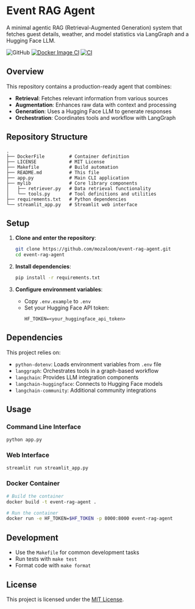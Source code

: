 # Event RAG Agent

A minimal agentic RAG (Retrieval-Augmented Generation) system that fetches guest details, weather, and model statistics via LangGraph and a Hugging Face LLM.

![GitHub](https://img.shields.io/github/license/mozaloom/event-rag-agent) [![Docker Image CI](https://github.com/mozaloom/event-rag-agent/actions/workflows/docker-hub.yml/badge.svg)](https://github.com/mozaloom/event-rag-agent/actions/workflows/docker-hub.yml) [![CI](https://github.com/mozaloom/event-rag-agent/actions/workflows/main.yml/badge.svg)](https://github.com/mozaloom/event-rag-agent/actions/workflows/main.yml)

## Overview

This repository contains a production-ready agent that combines:

- **Retrieval**: Fetches relevant information from various sources
- **Augmentation**: Enhances raw data with context and processing
- **Generation**: Uses a Hugging Face LLM to generate responses
- **Orchestration**: Coordinates tools and workflow with LangGraph

## Repository Structure

```
.
├── DockerFile         # Container definition
├── LICENSE            # MIT License
├── Makefile           # Build automation
├── README.md          # This file
├── app.py             # Main CLI application
├── mylib              # Core library components
│   ├── retriever.py   # Data retrieval functionality
│   └── tools.py       # Tool definitions and utilities
├── requirements.txt   # Python dependencies
└── streamlit_app.py   # Streamlit web interface
```

## Setup

1. **Clone and enter the repository**:
   ```bash
   git clone https://github.com/mozaloom/event-rag-agent.git
   cd event-rag-agent
   ```

2. **Install dependencies**:
   ```bash
   pip install -r requirements.txt
   ```

3. **Configure environment variables**:
   - Copy `.env.example` to `.env`
   - Set your Hugging Face API token:
     ```
     HF_TOKEN=<your_huggingface_api_token>
     ```

## Dependencies

This project relies on:
- `python-dotenv`: Loads environment variables from `.env` file
- `langgraph`: Orchestrates tools in a graph-based workflow
- `langchain`: Provides LLM integration components
- `langchain-huggingface`: Connects to Hugging Face models
- `langchain-community`: Additional community integrations

## Usage

### Command Line Interface

```bash
python app.py
```

### Web Interface

```bash
streamlit run streamlit_app.py
```

### Docker Container

```bash
# Build the container
docker build -t event-rag-agent .

# Run the container
docker run -e HF_TOKEN=$HF_TOKEN -p 8000:8000 event-rag-agent
```

## Development

- Use the `Makefile` for common development tasks
- Run tests with `make test`
- Format code with `make format`

## License

This project is licensed under the [MIT License](LICENSE).